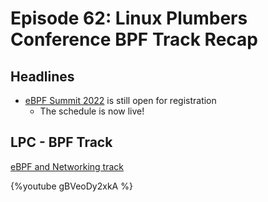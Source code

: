 # Episode 62: Linux Plumbers Conference BPF Track Recap

## Headlines

- [eBPF Summit 2022](https://ebpf.io/summit-2022) is still open for registration
    - The schedule is now live!


## LPC - BPF Track

[eBPF and Networking track](https://lpc.events/event/16/sessions/131/#all)

{%youtube gBVeoDy2xkA %} 
